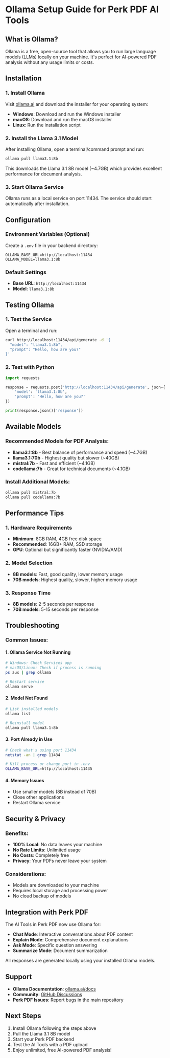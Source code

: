 # Ollama Setup Guide for Perk PDF AI Tools

## What is Ollama?
Ollama is a free, open-source tool that allows you to run large language models (LLMs) locally on your machine. It's perfect for AI-powered PDF analysis without any usage limits or costs.

## Installation

### 1. Install Ollama
Visit [ollama.ai](https://ollama.ai) and download the installer for your operating system:
- **Windows**: Download and run the Windows installer
- **macOS**: Download and run the macOS installer
- **Linux**: Run the installation script

### 2. Install the Llama 3.1 Model
After installing Ollama, open a terminal/command prompt and run:
```bash
ollama pull llama3.1:8b
```

This downloads the Llama 3.1 8B model (~4.7GB) which provides excellent performance for document analysis.

### 3. Start Ollama Service
Ollama runs as a local service on port 11434. The service should start automatically after installation.

## Configuration

### Environment Variables (Optional)
Create a `.env` file in your backend directory:
```env
OLLAMA_BASE_URL=http://localhost:11434
OLLAMA_MODEL=llama3.1:8b
```

### Default Settings
- **Base URL**: `http://localhost:11434`
- **Model**: `llama3.1:8b`

## Testing Ollama

### 1. Test the Service
Open a terminal and run:
```bash
curl http://localhost:11434/api/generate -d '{
  "model": "llama3.1:8b",
  "prompt": "Hello, how are you?"
}'
```

### 2. Test with Python
```python
import requests

response = requests.post('http://localhost:11434/api/generate', json={
    'model': 'llama3.1:8b',
    'prompt': 'Hello, how are you?'
})

print(response.json()['response'])
```

## Available Models

### Recommended Models for PDF Analysis:
- **llama3.1:8b** - Best balance of performance and speed (~4.7GB)
- **llama3.1:70b** - Highest quality but slower (~40GB)
- **mistral:7b** - Fast and efficient (~4.1GB)
- **codellama:7b** - Great for technical documents (~4.1GB)

### Install Additional Models:
```bash
ollama pull mistral:7b
ollama pull codellama:7b
```

## Performance Tips

### 1. Hardware Requirements
- **Minimum**: 8GB RAM, 4GB free disk space
- **Recommended**: 16GB+ RAM, SSD storage
- **GPU**: Optional but significantly faster (NVIDIA/AMD)

### 2. Model Selection
- **8B models**: Fast, good quality, lower memory usage
- **70B models**: Highest quality, slower, higher memory usage

### 3. Response Time
- **8B models**: 2-5 seconds per response
- **70B models**: 5-15 seconds per response

## Troubleshooting

### Common Issues:

#### 1. Ollama Service Not Running
```bash
# Windows: Check Services app
# macOS/Linux: Check if process is running
ps aux | grep ollama

# Restart service
ollama serve
```

#### 2. Model Not Found
```bash
# List installed models
ollama list

# Reinstall model
ollama pull llama3.1:8b
```

#### 3. Port Already in Use
```bash
# Check what's using port 11434
netstat -an | grep 11434

# Kill process or change port in .env
OLLAMA_BASE_URL=http://localhost:11435
```

#### 4. Memory Issues
- Use smaller models (8B instead of 70B)
- Close other applications
- Restart Ollama service

## Security & Privacy

### Benefits:
- **100% Local**: No data leaves your machine
- **No Rate Limits**: Unlimited usage
- **No Costs**: Completely free
- **Privacy**: Your PDFs never leave your system

### Considerations:
- Models are downloaded to your machine
- Requires local storage and processing power
- No cloud backup of models

## Integration with Perk PDF

The AI Tools in Perk PDF now use Ollama for:
- **Chat Mode**: Interactive conversations about PDF content
- **Explain Mode**: Comprehensive document explanations
- **Ask Mode**: Specific question answering
- **Summarize Mode**: Document summarization

All responses are generated locally using your installed Ollama models.

## Support

- **Ollama Documentation**: [ollama.ai/docs](https://ollama.ai/docs)
- **Community**: [GitHub Discussions](https://github.com/ollama/ollama/discussions)
- **Perk PDF Issues**: Report bugs in the main repository

## Next Steps

1. Install Ollama following the steps above
2. Pull the Llama 3.1 8B model
3. Start your Perk PDF backend
4. Test the AI Tools with a PDF upload
5. Enjoy unlimited, free AI-powered PDF analysis! 